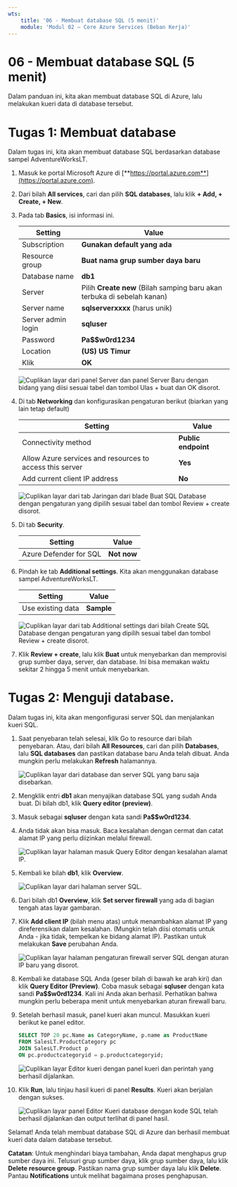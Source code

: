 ```yaml
---
wts:
    title: '06 - Membuat database SQL (5 menit)'
    module: 'Modul 02 – Core Azure Services (Beban Kerja)'
---
```


# 06 - Membuat database SQL (5 menit)

Dalam panduan ini, kita akan membuat database SQL di Azure, lalu melakukan kueri data di database tersebut.

# Tugas 1: Membuat database 

Dalam tugas ini, kita akan membuat database SQL berdasarkan database sampel AdventureWorksLT. 

1. Masuk ke portal Microsoft Azure di [**https://portal.azure.com**](https://portal.azure.com).

2. Dari bilah **All services**, cari dan pilih **SQL databases**, lalu klik **+ Add, + Create, + New**. 

3. Pada tab **Basics**, isi informasi ini.  

    | Setting | Value | 
    | --- | --- |
    | Subscription | **Gunakan default yang ada** |
    | Resource group | **Buat nama grup sumber daya baru** |
    | Database name| **db1** | 
    | Server | Pilih **Create new** (Bilah samping baru akan terbuka di sebelah kanan)|
    | Server name | **sqlserverxxxx** (harus unik) | 
    | Server admin login | **sqluser** |
    | Password | **Pa$$w0rd1234** |
    | Location | **(US) US Timur** |
    | Klik  | **OK** |

   ![Cuplikan layar dari panel Server dan panel Server Baru dengan bidang yang diisi sesuai tabel dan tombol Ulas + buat dan OK disorot.](../images/0501.png)

4. Di tab **Networking** dan konfigurasikan pengaturan berikut (biarkan yang lain tetap default) 

    | Setting | Value | 
    | --- | --- |
    | Connectivity method | **Public endpoint** |    
    | Allow Azure services and resources to access this server | **Yes** |
    | Add current client IP address | **No** |
    
   ![Cuplikan layar dari tab Jaringan dari blade Buat SQL Database dengan pengaturan yang dipilih sesuai tabel dan tombol Review + create disorot.](../images/0501b.png)

5. Di tab **Security**. 

    | Setting | Value | 
    | --- | --- |
    | Azure Defender for SQL| **Not now** |
    
6. Pindah ke tab **Additional settings**. Kita akan menggunakan database sampel AdventureWorksLT.

    | Setting | Value | 
    | --- | --- |
    | Use existing data | **Sample** |

    ![Cuplikan layar dari tab Additional settings dari bilah Create SQL Database dengan pengaturan yang dipilih sesuai tabel dan tombol Review + create disorot.](../images/0501c.png)

7. Klik **Review + create**, lalu klik **Buat** untuk menyebarkan dan memprovisi grup sumber daya, server, dan database. Ini bisa memakan waktu sekitar 2 hingga 5 menit untuk menyebarkan.


# Tugas 2: Menguji database.

Dalam tugas ini, kita akan mengonfigurasi server SQL dan menjalankan kueri SQL. 

1. Saat penyebaran telah selesai, klik Go to resource dari bilah penyebaran. Atau, dari bilah **All Resources**, cari dan pilih **Databases**, lalu **SQL databases** dan pastikan database baru Anda telah dibuat. Anda mungkin perlu melakukan **Refresh** halamannya.

    ![Cuplikan layar dari database dan server SQL yang baru saja disebarkan.](../images/0502.png)

2. Mengklik entri **db1** akan menyajikan database SQL yang sudah Anda buat. Di bilah db1, klik **Query editor (preview)**.

3. Masuk sebagai **sqluser** dengan kata sandi **Pa$$w0rd1234**.

4. Anda tidak akan bisa masuk. Baca kesalahan dengan cermat dan catat alamat IP yang perlu diizinkan melalui firewall. 

    ![Cuplikan layar halaman masuk Query Editor dengan kesalahan alamat IP.](../images/0503.png)

5. Kembali ke bilah **db1**, klik **Overview**. 

    ![Cuplikan layar dari halaman server SQL.](../images/0504.png)

6. Dari bilah db1 **Overview**, klik **Set server firewall** yang ada di bagian tengah atas layar gambaran.

7. Klik **Add client IP** (bilah menu atas) untuk menambahkan alamat IP yang direferensikan dalam kesalahan. (Mungkin telah diisi otomatis untuk Anda - jika tidak, tempelkan ke bidang alamat IP). Pastikan untuk melakukan **Save** perubahan Anda. 

    ![Cuplikan layar halaman pengaturan firewall server SQL dengan aturan IP baru yang disorot.](../images/0506.png)

8. Kembali ke database SQL Anda (geser bilah di bawah ke arah kiri) dan klik **Query Editor (Preview)**. Coba masuk sebagai **sqluser** dengan kata sandi **Pa$$w0rd1234**. Kali ini Anda akan berhasil. Perhatikan bahwa mungkin perlu beberapa menit untuk menyebarkan aturan firewall baru. 

9. Setelah berhasil masuk, panel kueri akan muncul. Masukkan kueri berikut ke panel editor. 

    ```SQL
    SELECT TOP 20 pc.Name as CategoryName, p.name as ProductName
    FROM SalesLT.ProductCategory pc
    JOIN SalesLT.Product p
    ON pc.productcategoryid = p.productcategoryid;
    ```

    ![Cuplikan layar Editor kueri dengan panel kueri dan perintah yang berhasil dijalankan.](../images/0507.png)

10. Klik **Run**, lalu tinjau hasil kueri di panel **Results**. Kueri akan berjalan dengan sukses.

    ![Cuplikan layar panel Editor Kueri database dengan kode SQL telah berhasil dijalankan dan output terlihat di panel hasil.](../images/0508.png)

Selamat! Anda telah membuat database SQL di Azure dan berhasil membuat kueri data dalam database tersebut.

**Catatan**: Untuk menghindari biaya tambahan, Anda dapat menghapus grup sumber daya ini. Telusuri grup sumber daya, klik grup sumber daya, lalu klik **Delete resource group**. Pastikan nama grup sumber daya lalu klik **Delete**. Pantau **Notifications** untuk melihat bagaimana proses penghapusan.
